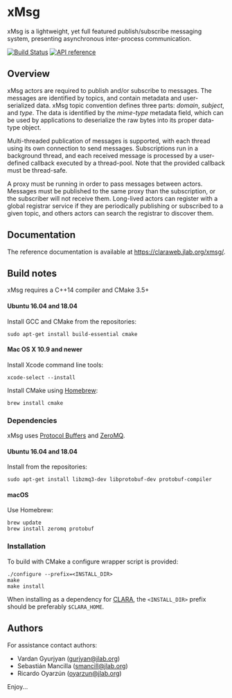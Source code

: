 # xMsg

xMsg is a lightweight, yet full featured publish/subscribe messaging system,
presenting asynchronous inter-process communication.

[![Build Status](https://travis-ci.org/JeffersonLab/xmsg-cpp.svg?branch=master)](https://travis-ci.org/JeffersonLab/xmsg-cpp)
[![API reference](https://img.shields.io/badge/doxygen-master-blue.svg?style=flat)](https://claraweb.jlab.org/xmsg/api/cpp/)


## Overview

xMsg actors are required to publish and/or subscribe to messages.
The messages are identified by topics, and contain metadata
and user-serialized data.
xMsg topic convention defines three parts:
_domain_, _subject_, and _type_.
The data is identified by the _mime-type_ metadata field,
which can be used by applications to deserialize the raw bytes
into its proper data-type object.

Multi-threaded publication of messages is supported,
with each thread using its own connection to send messages.
Subscriptions run in a background thread,
and each received message is processed by a user-defined callback
executed by a thread-pool.
Note that the provided callback must be thread-safe.

A proxy must be running in order to pass messages between actors.
Messages must be published to the same proxy than the subscription,
or the subscriber will not receive them.
Long-lived actors can register with a global registrar service
if they are periodically publishing or subscribed to a given topic,
and others actors can search the registrar to discover them.


## Documentation

The reference documentation is available at <https://claraweb.jlab.org/xmsg/>.


## Build notes

xMsg requires a C++14 compiler and CMake 3.5+

#### Ubuntu 16.04 and 18.04

Install GCC and CMake from the repositories:

    sudo apt-get install build-essential cmake

#### Mac OS X 10.9 and newer

Install Xcode command line tools:

    xcode-select --install

Install CMake using [Homebrew](http://brew.sh/):

    brew install cmake

### Dependencies

xMsg uses [Protocol Buffers](https://developers.google.com/protocol-buffers/docs/downloads)
and [ZeroMQ](http://zeromq.org/area:download).

#### Ubuntu 16.04 and 18.04

Install from the repositories:

    sudo apt-get install libzmq3-dev libprotobuf-dev protobuf-compiler

#### macOS

Use Homebrew:

    brew update
    brew install zeromq protobuf

### Installation

To build with CMake a configure wrapper script is provided:

    ./configure --prefix=<INSTALL_DIR>
    make
    make install

When installing as a dependency for [CLARA](https://github.com/JeffersonLab/clara-cpp),
the `<INSTALL_DIR>` prefix should be preferably `$CLARA_HOME`.


## Authors

For assistance contact authors:

* Vardan Gyurjyan    (<gurjyan@jlab.org>)
* Sebastián Mancilla (<smancill@jlab.org>)
* Ricardo Oyarzún    (<oyarzun@jlab.org>)

Enjoy...
